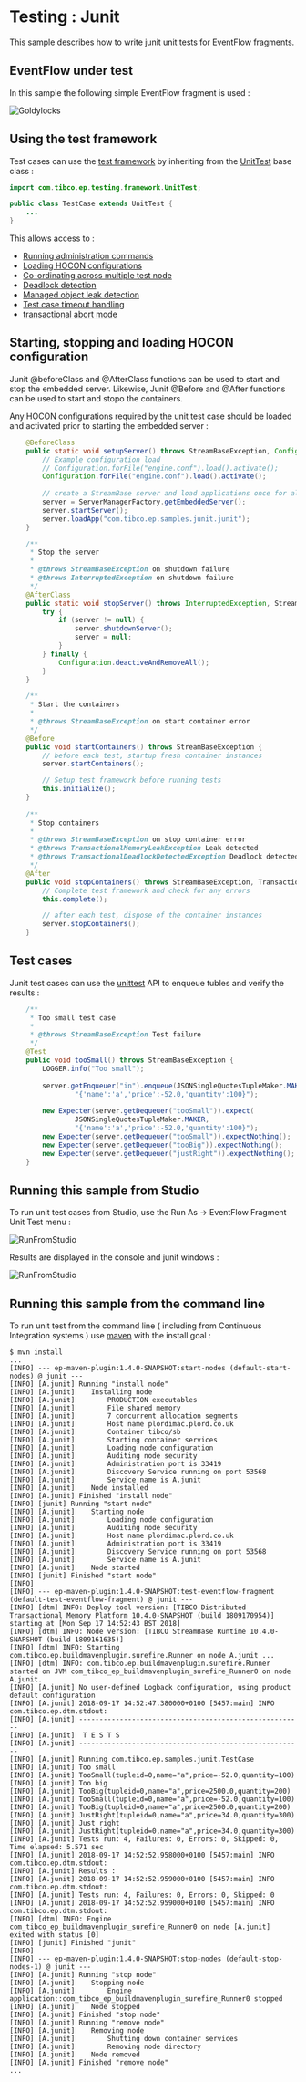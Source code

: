 # Testing : Junit

This sample describes how to write junit unit tests for EventFlow fragments.

## EventFlow under test

In this sample the following simple EventFlow fragment is used :

![Goldylocks](../resources/images/Goldylocks.png)

## Using the test framework

Test cases can use the [test framework](http://devzone.tibco.com/sites/streambase/latest/sb/sb-product/documentation/reference/dtm/com/tibco/ep/testing/framework/package-frame.html) 
by inheriting from the [UnitTest](http://devzone.tibco.com/sites/streambase/latest/sb/sb-product/documentation/reference/dtm/com/tibco/ep/testing/framework/UnitTest.html) base class :

``` java
import com.tibco.ep.testing.framework.UnitTest;

public class TestCase extends UnitTest {
	...
}
```

This allows access to :

* [Running administration commands](http://devzone.tibco.com/sites/streambase/latest/sb/sb-product/documentation/reference/dtm/com/tibco/ep/testing/framework/Administration.html)
* [Loading HOCON configurations](http://devzone.tibco.com/sites/streambase/latest/sb/sb-product/documentation/reference/dtm/com/tibco/ep/testing/framework/Configuration.html)
* [Co-ordinating across multiple test node](http://devzone.tibco.com/sites/streambase/latest/sb/sb-product/documentation/reference/dtm/com/tibco/ep/testing/framework/MultiNodeCoordinator.html)
* [Deadlock detection](http://devzone.tibco.com/sites/streambase/latest/sb/sb-product/documentation/reference/dtm/com/tibco/ep/testing/framework/UnitTest.html#initialize--)
* [Managed object leak detection](http://devzone.tibco.com/sites/streambase/latest/sb/sb-product/documentation/reference/dtm/com/tibco/ep/testing/framework/UnitTest.html#initialize--)
* [Test case timeout handling](http://devzone.tibco.com/sites/streambase/latest/sb/sb-product/documentation/reference/dtm/com/tibco/ep/testing/framework/UnitTest.html#initialize--)
* [transactional abort mode](http://devzone.tibco.com/sites/streambase/latest/sb/sb-product/documentation/reference/dtm/com/tibco/ep/testing/framework/UnitTest.html#initialize--)


## Starting, stopping and loading HOCON configuration

Junit @beforeClass and @AfterClass functions can be used to start and stop the embedded server.  Likewise,
Junit @Before and @After functions can be used to start and stopo the containers.

Any HOCON configurations required by the unit test case should be loaded and activated prior to starting the embedded server :

``` java
    @BeforeClass
    public static void setupServer() throws StreamBaseException, ConfigurationException, InterruptedException {
        // Example configuration load
        // Configuration.forFile("engine.conf").load().activate();
    	Configuration.forFile("engine.conf").load().activate();
    	
        // create a StreamBase server and load applications once for all tests in this class
        server = ServerManagerFactory.getEmbeddedServer();
        server.startServer();
        server.loadApp("com.tibco.ep.samples.junit.junit");
    }

    /**
     * Stop the server
     *
     * @throws StreamBaseException on shutdown failure
     * @throws InterruptedException on shutdown failure
     */
    @AfterClass
    public static void stopServer() throws InterruptedException, StreamBaseException {
        try {
            if (server != null) {
                server.shutdownServer();
                server = null;
            }
        } finally {
            Configuration.deactiveAndRemoveAll();
        }
    }

    /**
     * Start the containers
     *
     * @throws StreamBaseException on start container error
     */
    @Before
    public void startContainers() throws StreamBaseException {
        // before each test, startup fresh container instances
        server.startContainers();

        // Setup test framework before running tests
        this.initialize();
    }
    
    /**
     * Stop containers
     *
     * @throws StreamBaseException on stop container error
     * @throws TransactionalMemoryLeakException Leak detected
     * @throws TransactionalDeadlockDetectedException Deadlock detected
     */
    @After
    public void stopContainers() throws StreamBaseException, TransactionalMemoryLeakException, TransactionalDeadlockDetectedException {
        // Complete test framework and check for any errors
        this.complete();

        // after each test, dispose of the container instances
        server.stopContainers();
    }
```

## Test cases

Junit test cases can use the [unittest](http://devzone.tibco.com/sites/streambase/latest/sb/sb-product/documentation/reference/sb/com/streambase/sb/unittest/package-frame.html)
API to enqueue tubles and verify the results :

```java
    /**
     * Too small test case
     * 
     * @throws StreamBaseException Test failure
     */
    @Test
    public void tooSmall() throws StreamBaseException {
    	LOGGER.info("Too small");
    	
        server.getEnqueuer("in").enqueue(JSONSingleQuotesTupleMaker.MAKER,
                "{'name':'a','price':-52.0,'quantity':100}");
        
        new Expecter(server.getDequeuer("tooSmall")).expect(
                JSONSingleQuotesTupleMaker.MAKER,
                "{'name':'a','price':-52.0,'quantity':100}");  
        new Expecter(server.getDequeuer("tooSmall")).expectNothing();
        new Expecter(server.getDequeuer("tooBig")).expectNothing();
        new Expecter(server.getDequeuer("justRight")).expectNothing();
    }
```

## Running this sample from Studio

To run unit test cases from Studio, use the Run As -> EventFlow Fragment Unit Test menu :

![RunFromStudio](../resources/images/RunFromStudio.png)

Results are displayed in the console and junit windows :

![RunFromStudio](../resources/images/RunFromStudioResults.png)

## Running this sample from the command line

To run unit test from the command line ( including from Continuous Integration systems ) use 
[maven](https://maven.apache.org) with the install goal :

```
$ mvn install
...
[INFO] --- ep-maven-plugin:1.4.0-SNAPSHOT:start-nodes (default-start-nodes) @ junit ---
[INFO] [A.junit] Running "install node"
[INFO] [A.junit] 	Installing node
[INFO] [A.junit] 		PRODUCTION executables
[INFO] [A.junit] 		File shared memory
[INFO] [A.junit] 		7 concurrent allocation segments
[INFO] [A.junit] 		Host name plordimac.plord.co.uk
[INFO] [A.junit] 		Container tibco/sb
[INFO] [A.junit] 		Starting container services
[INFO] [A.junit] 		Loading node configuration
[INFO] [A.junit] 		Auditing node security
[INFO] [A.junit] 		Administration port is 33419
[INFO] [A.junit] 		Discovery Service running on port 53568
[INFO] [A.junit] 		Service name is A.junit
[INFO] [A.junit] 	Node installed
[INFO] [A.junit] Finished "install node"
[INFO] [junit] Running "start node"
[INFO] [A.junit] 	Starting node
[INFO] [A.junit] 		Loading node configuration
[INFO] [A.junit] 		Auditing node security
[INFO] [A.junit] 		Host name plordimac.plord.co.uk
[INFO] [A.junit] 		Administration port is 33419
[INFO] [A.junit] 		Discovery Service running on port 53568
[INFO] [A.junit] 		Service name is A.junit
[INFO] [A.junit] 	Node started
[INFO] [junit] Finished "start node"
[INFO] 
[INFO] --- ep-maven-plugin:1.4.0-SNAPSHOT:test-eventflow-fragment (default-test-eventflow-fragment) @ junit ---
[INFO] [dtm] INFO: Deploy tool version: [TIBCO Distributed Transactional Memory Platform 10.4.0-SNAPSHOT (build 1809170954)] starting at [Mon Sep 17 14:52:43 BST 2018]
[INFO] [dtm] INFO: Node version: [TIBCO StreamBase Runtime 10.4.0-SNAPSHOT (build 1809161635)]
[INFO] [dtm] INFO: Starting com.tibco.ep.buildmavenplugin.surefire.Runner on node A.junit ...
[INFO] [dtm] INFO: com.tibco.ep.buildmavenplugin.surefire.Runner started on JVM com_tibco_ep_buildmavenplugin_surefire_Runner0 on node A.junit.
[INFO] [A.junit] No user-defined Logback configuration, using product default configuration
[INFO] [A.junit] 2018-09-17 14:52:47.380000+0100 [5457:main] INFO  com.tibco.ep.dtm.stdout:
[INFO] [A.junit] -------------------------------------------------------
[INFO] [A.junit]  T E S T S
[INFO] [A.junit] -------------------------------------------------------
[INFO] [A.junit] Running com.tibco.ep.samples.junit.TestCase
[INFO] [A.junit] Too small
[INFO] [A.junit] TooSmall(tupleid=0,name="a",price=-52.0,quantity=100)
[INFO] [A.junit] Too big
[INFO] [A.junit] TooBig(tupleid=0,name="a",price=2500.0,quantity=200)
[INFO] [A.junit] TooSmall(tupleid=0,name="a",price=-52.0,quantity=100)
[INFO] [A.junit] TooBig(tupleid=0,name="a",price=2500.0,quantity=200)
[INFO] [A.junit] JustRight(tupleid=0,name="a",price=34.0,quantity=300)
[INFO] [A.junit] Just right
[INFO] [A.junit] JustRight(tupleid=0,name="a",price=34.0,quantity=300)
[INFO] [A.junit] Tests run: 4, Failures: 0, Errors: 0, Skipped: 0, Time elapsed: 5.571 sec
[INFO] [A.junit] 2018-09-17 14:52:52.958000+0100 [5457:main] INFO  com.tibco.ep.dtm.stdout:
[INFO] [A.junit] Results :
[INFO] [A.junit] 2018-09-17 14:52:52.959000+0100 [5457:main] INFO  com.tibco.ep.dtm.stdout:
[INFO] [A.junit] Tests run: 4, Failures: 0, Errors: 0, Skipped: 0
[INFO] [A.junit] 2018-09-17 14:52:52.959000+0100 [5457:main] INFO  com.tibco.ep.dtm.stdout:
[INFO] [dtm] INFO: Engine com_tibco_ep_buildmavenplugin_surefire_Runner0 on node [A.junit] exited with status [0]
[INFO] [junit] Finished "junit"
[INFO] 
[INFO] --- ep-maven-plugin:1.4.0-SNAPSHOT:stop-nodes (default-stop-nodes-1) @ junit ---
[INFO] [A.junit] Running "stop node"
[INFO] [A.junit] 	Stopping node
[INFO] [A.junit] 		Engine application::com_tibco_ep_buildmavenplugin_surefire_Runner0 stopped
[INFO] [A.junit] 	Node stopped
[INFO] [A.junit] Finished "stop node"
[INFO] [A.junit] Running "remove node"
[INFO] [A.junit] 	Removing node
[INFO] [A.junit] 		Shutting down container services
[INFO] [A.junit] 		Removing node directory
[INFO] [A.junit] 	Node removed
[INFO] [A.junit] Finished "remove node"
...
```
